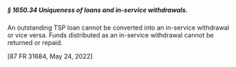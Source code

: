 ##### § 1650.34 Uniqueness of loans and in-service withdrawals. #####

An outstanding TSP loan cannot be converted into an in-service withdrawal or vice versa. Funds distributed as an in-service withdrawal cannot be returned or repaid.

[87 FR 31684, May 24, 2022]